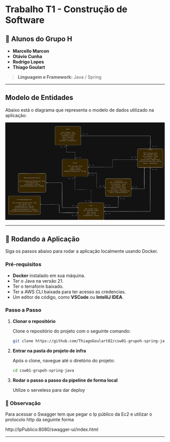
# Trabalho T1 - Construção de Software

## 👥 Alunos do Grupo H

- **Marcello Marcon**
- **Otávio Cunha**
- **Rodrigo Lopes**
- **Thiago Goulart**

> **Linguagem e Framework:** Java / Spring

---

## Modelo de Entidades

Abaixo está o diagrama que representa o modelo de dados utilizado na aplicação:

![Diagrama do banco de dados](./assets/modelo_banco.png)

---

## 🚀 Rodando a Aplicação

Siga os passos abaixo para rodar a aplicação localmente usando Docker.

### **Pré-requisitos**

- **Docker** instalado em sua máquina.
- Ter o Java na versão 21.
- Ter o terraform baixado.
- Ter a AWS CLI baixada para ter acesso as credencias.
- Um editor de código, como **VSCode** ou **IntelliJ IDEA**.

### **Passo a Passo**

1. **Clonar o repositório**

   Clone o repositório do projeto com o seguinte comando:

   ```bash
   git clone https://github.com/ThiagoGoulart02/csw01-grupoh-spring-java.git
   ```

2. **Entrar na pasta do projeto de infra**

   Após o clone, navegue até o diretório do projeto:

   ```bash
   cd csw01-grupoh-spring-java
   ```
3. **Rodar o passo a passo da pipeline de forma local**

   Utilize o serveless para dar deploy


### 📝 Observação

Para acessar o Swagger tem que pegar o Ip público da Ec2 e utilizar o protocolo http da seguinte forma

http://IpPublico:8080/swagger-ui/index.html

---

